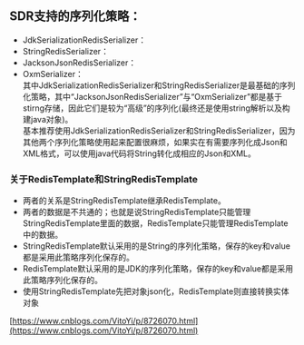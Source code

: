## SDR支持的序列化策略：
- JdkSerializationRedisSerializer：
- StringRedisSerializer：
- JacksonJsonRedisSerializer：
- OxmSerializer：   
其中JdkSerializationRedisSerializer和StringRedisSerializer是最基础的序列化策略，其中“JacksonJsonRedisSerializer”与“OxmSerializer”都是基于stirng存储，因此它们是较为“高级”的序列化(最终还是使用string解析以及构建java对象)。       
基本推荐使用JdkSerializationRedisSerializer和StringRedisSerializer，因为其他两个序列化策略使用起来配置很麻烦，如果实在有需要序列化成Json和XML格式，可以使用java代码将String转化成相应的Json和XML。
### 关于RedisTemplate和StringRedisTemplate
- 两者的关系是StringRedisTemplate继承RedisTemplate。
- 两者的数据是不共通的；也就是说StringRedisTemplate只能管理StringRedisTemplate里面的数据，RedisTemplate只能管理RedisTemplate中的数据。
- StringRedisTemplate默认采用的是String的序列化策略，保存的key和value都是采用此策略序列化保存的。
- RedisTemplate默认采用的是JDK的序列化策略，保存的key和value都是采用此策略序列化保存的。
- 使用StringRedisTemplate先把对象json化，RedisTemplate则直接转换实体对象

[https://www.cnblogs.com/VitoYi/p/8726070.html](https://www.cnblogs.com/VitoYi/p/8726070.html)